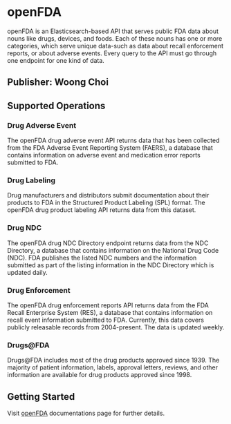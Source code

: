 # openFDA
openFDA is an Elasticsearch-based API that serves public FDA data about nouns like drugs, devices, and foods. Each of these nouns has one or more categories, which serve unique data-such as data about recall enforcement reports, or about adverse events. Every query to the API must go through one endpoint for one kind of data.

## Publisher: Woong Choi

## Supported Operations
### Drug Adverse Event
The openFDA drug adverse event API returns data that has been collected from the FDA Adverse Event Reporting System (FAERS), a database that contains information on adverse event and medication error reports submitted to FDA.

### Drug Labeling
Drug manufacturers and distributors submit documentation about their products to FDA in the Structured Product Labeling (SPL) format. The openFDA drug product labeling API returns data from this dataset.
 
### Drug NDC
The openFDA drug NDC Directory endpoint returns data from the NDC Directory, a database that contains information on the National Drug Code (NDC). FDA publishes the listed NDC numbers and the information submitted as part of the listing information in the NDC Directory which is updated daily.

### Drug Enforcement
The openFDA drug enforcement reports API returns data from the FDA Recall Enterprise System (RES), a database that contains information on recall event information submitted to FDA. Currently, this data covers publicly releasable records from 2004-present. The data is updated weekly.

### Drugs@FDA
Drugs@FDA includes most of the drug products approved since 1939. The majority of patient information, labels, approval letters, reviews, and other information are available for drug products approved since 1998.

## Getting Started
Visit [openFDA](https://open.fda.gov/apis/drug/) documentations page for further details.